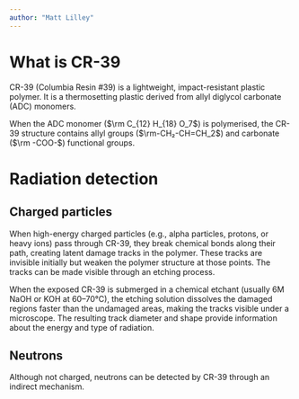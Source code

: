 ```yaml
---
author: "Matt Lilley"
---
```


# What is CR-39

CR-39 (Columbia Resin #39) is a lightweight, impact-resistant plastic polymer. It is a thermosetting plastic derived from allyl diglycol carbonate (ADC) monomers. 

When the ADC monomer ($\rm C_{12} H_{18} O_7$) is polymerised, the CR-39 structure contains allyl groups ($\rm-CH₂-CH=CH_2$) and carbonate ($\rm -COO-$) functional groups.

# Radiation detection

## Charged particles

When high-energy charged particles (e.g., alpha particles, protons, or heavy ions) pass through CR-39, they break chemical bonds along their path, creating latent damage tracks in the polymer. These tracks are invisible initially but weaken the polymer structure at those points. The tracks can be made visible through an etching process.

When the exposed CR-39 is submerged in a chemical etchant (usually 6M NaOH or KOH at 60–70°C), the etching solution dissolves the damaged regions faster than the undamaged areas, making the tracks visible under a microscope. The resulting track diameter and shape provide information about the energy and type of radiation.

## Neutrons

Although not charged, neutrons can be detected by CR-39 through an indirect mechanism.

